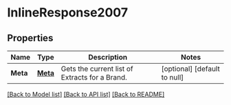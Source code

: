 # InlineResponse2007

## Properties
Name | Type | Description | Notes
------------ | ------------- | ------------- | -------------
**Meta** | [**Meta**](Meta.md) | Gets the current list of Extracts for a Brand. | [optional] [default to null]

[[Back to Model list]](../README.md#documentation-for-models) [[Back to API list]](../README.md#documentation-for-api-endpoints) [[Back to README]](../README.md)


